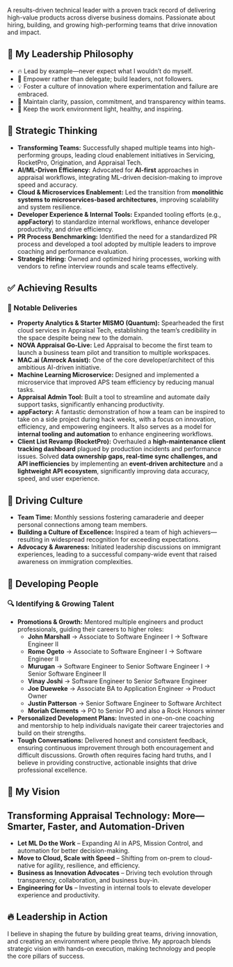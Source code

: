 A results-driven technical leader with a proven track record of delivering high-value products across diverse business domains. Passionate about hiring, building, and growing high-performing teams that drive innovation and impact.  
## 🌟 My Leadership Philosophy  
- 🔥 Lead by example—never expect what I wouldn’t do myself.  
- 🚀 Empower rather than delegate; build leaders, not followers.  
- 💡 Foster a culture of innovation where experimentation and failure are embraced.  
- 🎯 Maintain clarity, passion, commitment, and transparency within teams.  
- 🌱 Keep the work environment light, healthy, and inspiring.  

## 🧠 Strategic Thinking  
- **Transforming Teams:** Successfully shaped multiple teams into high-performing groups, leading cloud enablement initiatives in Servicing, RocketPro, Origination, and Appraisal Tech.  
- **AI/ML-Driven Efficiency:** Advocated for **AI-first** approaches in appraisal workflows, integrating ML-driven decision-making to improve speed and accuracy.  
- **Cloud & Microservices Enablement:** Led the transition from **monolithic systems to microservices-based architectures**, improving scalability and system resilience.  
- **Developer Experience & Internal Tools:** Expanded tooling efforts (e.g., **appFactory**) to standardize internal workflows, enhance developer productivity, and drive efficiency.  
- **PR Process Benchmarking:** Identified the need for a standardized PR process and developed a tool adopted by multiple leaders to improve coaching and performance evaluation.  
- **Strategic Hiring:** Owned and optimized hiring processes, working with vendors to refine interview rounds and scale teams effectively.  

## ✅ Achieving Results  
### 🎯 Notable Deliveries  
- **Property Analytics & Starter MISMO (Quantum):** Spearheaded the first cloud services in Appraisal Tech, establishing the team’s credibility in the space despite being new to the domain.  
- **NOVA Appraisal Go-Live:** Led Appraisal to become the first team to launch a business team pilot and transition to multiple workspaces.  
- **MAC.ai (Amrock Assist):** One of the core developer/architect of this ambitious AI-driven initiative.  
- **Machine Learning Microservice:** Designed and implemented a microservice that improved APS team efficiency by reducing manual tasks.  
- **Appraisal Admin Tool:** Built a tool to streamline and automate daily support tasks, significantly enhancing productivity.  
- **appFactory:** A fantastic demonstration of how a team can be inspired to take on a side project during hack weeks, with a focus on innovation, efficiency, and empowering engineers. It also serves as a model for **internal tooling and automation** to enhance engineering workflows.  
- **Client List Revamp (RocketPro):** Overhauled a **high-maintenance client tracking dashboard** plagued by production incidents and performance issues. Solved **data ownership gaps, real-time sync challenges, and API inefficiencies** by implementing an **event-driven architecture** and a **lightweight API ecosystem**, significantly improving data accuracy, speed, and user experience.  

## 🤝 Driving Culture  
- **Team Time:** Monthly sessions fostering camaraderie and deeper personal connections among team members.  
- **Building a Culture of Excellence:** Inspired a team of high achievers—resulting in widespread recognition for exceeding expectations.  
- **Advocacy & Awareness:** Initiated leadership discussions on immigrant experiences, leading to a successful company-wide event that raised awareness on immigration complexities.  

## 🌱 Developing People  
### 🔍 Identifying & Growing Talent  
- **Promotions & Growth:** Mentored multiple engineers and product professionals, guiding their careers to higher roles:  
  - **John Marshall** → Associate to Software Engineer I → Software Engineer II  
  - **Rome Ogeto** → Associate to Software Engineer I → Software Engineer II  
  - **Murugan** → Software Engineer to Senior Software Engineer I → Senior Software Engineer II  
  - **Vinay Joshi** → Software Engineer to Senior Software Engineer  
  - **Joe Dueweke** → Associate BA to Application Engineer → Product Owner  
  - **Justin Patterson** → Senior Software Engineer to Software Architect
  - **Moriah Clements** → PO to Senior PO and also a Rock Honors winner
- **Personalized Development Plans:** Invested in one-on-one coaching and mentorship to help individuals navigate their career trajectories and build on their strengths.  
- **Tough Conversations:** Delivered honest and consistent feedback, ensuring continuous improvement through both encouragement and difficult discussions. Growth often requires facing hard truths, and I believe in providing constructive, actionable insights that drive professional excellence.  

## 🚀 My Vision  
## Transforming Appraisal Technology: More—Smarter, Faster, and Automation-Driven  
- **Let ML Do the Work** – Expanding AI in APS, Mission Control, and automation for better decision-making.  
- **Move to Cloud, Scale with Speed** – Shifting from on-prem to cloud-native for agility, resilience, and efficiency.  
- **Business as Innovation Advocates** – Driving tech evolution through transparency, collaboration, and business buy-in.  
- **Engineering for Us** – Investing in internal tools to elevate developer experience and productivity.  


## 🔥 Leadership in Action  
I believe in shaping the future by building great teams, driving innovation, and creating an environment where people thrive. My approach blends strategic vision with hands-on execution, making technology and people the core pillars of success.  
